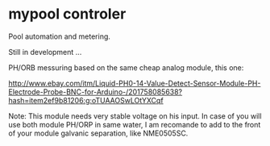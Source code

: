 # mypool controler
Pool automation and metering.

Still in development ... 

PH/ORB messuring based on the same cheap analog module, this one: 

http://www.ebay.com/itm/Liquid-PH0-14-Value-Detect-Sensor-Module-PH-Electrode-Probe-BNC-for-Arduino-/201758085638?hash=item2ef9b81206:g:oTUAAOSwLOtYXCqf

Note: This module needs very stable voltage on his input. In case of you will use both module PH/ORP in same water, I am recomande to add to the front of your module galvanic separation, like NME0505SC. 
